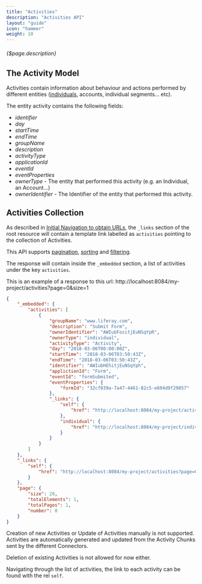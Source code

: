 ```yaml
---
title: "Activities"
description: "Activities API"
layout: "guide"
icon: "hammer"
weight: 10
---
```


###### {$page.description}

<article id="1">

## The Activity Model

Activities contain information about behaviour and actions performed by different entities ([individuals](/docs/individuals), accounts, individual segments... etc).

The entity activity contains the following fields:
* *identifier*
* *day*
* *startTime*
* *endTime*
* *groupName*
* *description*
* *activityType*
* *applicationId*
* *eventId*
* *eventProperties*
* *ownerType* - The entity that performed this activity (e.g. an Individual, an Account...)
* *ownerIdentifier* - The Identifier of the entity that performed this activity.

</article>

<article id="2">

## Activities Collection

As described in [Initial Navigation to obtain URLs](/docs/general#navigation),
the `_links` section of the root resource will contain a template link labelled as `activities` pointing to the
collection of Activities.

This API supports [pagination](/docs/general#pagination), [sorting](/docs/general#sorting) and [filtering](/docs/general#filtering).

The response will contain inside the `_embedded` section, a list of activities
under the key `activities`.

This is an example of a response to this url: http://localhost:8084/my-project/activities?page=0&size=1

```json
{
    "_embedded": {
        "activities": [
            {
				"groupName": "www.liferay.com",
				"description": "Submit Form",
				"ownerIdentifier": "AWIubFositjEuNSqYpR",
				"ownerType": "individual",
				"activityType": "Activity",
				"day": "2018-03-06T00:00:00Z",
				"startTime": "2018-03-06T03:50:43Z",
				"endTime": "2018-03-06T03:50:43Z",
				"identifier": "AWIubHEhitjEuNSqYph",
				"applictionId": "Form",
				"eventId": "formSubmited",
				"eventProperties": {
					"formId": "32cf039a-7a47-4461-82c5-e694d9f29057"
				},
				"_links": {
					"self": {
						"href": "http://localhost:8084/my-project/activities/AWIubHEhitjEuNSqYph"
					},
					"individual": {
						"href": "http://localhost:8084/my-project/individuals/AWIubFositjEuNSqYpR"
					}
				}
			}
        ]
    },
    "_links": {
        "self": {
            "href": "http://localhost:8084/my-project/activities?page=0&size=20"
        }
    },
    "page": {
        "size": 20,
        "totalElements": 1,
        "totalPages": 1,
        "number": 0
    }
}
```

Creation of new Activities or Update of Activities manually is not supported. Activities are automatically
generated and updated from the Activity Chunks sent by the different Connectors.

Deletion of existing Activities is not allowed for now either. 

Navigating through the list of activities, the link to each activity can be found with the rel `self`. 

</article>